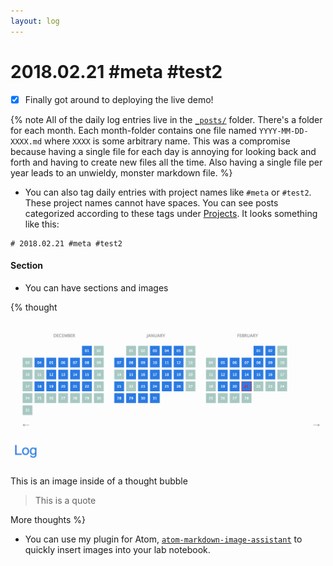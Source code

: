 ```yaml
---
layout: log
---
```


# 2018.02.21 #meta #test2

- [x] Finally got around to deploying the live demo!

{% note All of the daily log entries live in the [`_posts/`](https://github.com/tlnagy/jekyll-lab-notebook/tree/master/demo/_posts) folder. There's a folder for each month. Each month-folder contains one file named `YYYY-MM-DD-XXXX.md` where `XXXX` is some arbitrary name. This was a compromise because having a single file for each day is annoying for looking back and forth and having to create new files all the time. Also having a single file per year leads to an unwieldy, monster markdown file.  %}

- You can also tag daily entries with project names like `#meta` or `#test2`. These project names cannot have spaces. You can see posts categorized according to these tags under [Projects](../../projects/). It looks something like this:

```
# 2018.02.21 #meta #test2
```

#### Section

- You can have sections and images

{% thought

![](assets/8ad3aebe.png)

This is an image inside of a thought bubble

> This is a quote

More thoughts %}

- You can use my plugin for Atom, [`atom-markdown-image-assistant`](https://github.com/tlnagy/atom-markdown-image-assistant) to quickly insert images into your lab notebook.
